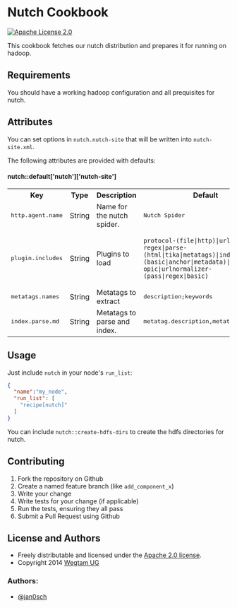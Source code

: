# Nutch Cookbook

[![Apache License 2.0](http://img.shields.io/badge/license-apache%202.0-green.svg)](http://opensource.org/licenses/Apache-2.0)

This cookbook fetches our nutch distribution and prepares it for running on hadoop.


## Requirements

You should have a working hadoop configuration and all prequisites for nutch.


## Attributes

You can set options in `nutch.nutch-site` that will be written into `nutch-site.xml`.

The following attributes are provided with defaults:

#### nutch::default['nutch']['nutch-site']
<table>
  <tr>
    <th>Key</th>
    <th>Type</th>
    <th>Description</th>
    <th>Default</th>
  </tr>
  <tr>
    <td><tt>http.agent.name</tt></td>
    <td>String</td>
    <td>Name for the nutch spider.</td>
    <td><tt>Nutch Spider</tt></td>
  </tr>
  <tr>
    <td><tt>plugin.includes</tt></td>
    <td>String</td>
    <td>Plugins to load</td>
    <td><pre><code>protocol-(file|http)|urlfilter-regex|parse-(html|tika|metatags)|index-(basic|anchor|metadata)|scoring-opic|urlnormalizer-(pass|regex|basic)</code></pre></td>
  </tr>
  <tr>
    <td><tt>metatags.names</tt></td>
    <td>String</td>
    <td>Metatags to extract</td>
    <td><tt>description;keywords</tt></td>
  </tr>
  <tr>
    <td><tt>index.parse.md</tt></td>
    <td>String</td>
    <td>Metatags to parse and index.</td>
    <td><tt>metatag.description,metatag.keywords</tt></td>
  </tr>
</table>

## Usage

Just include `nutch` in your node's `run_list`:

```json
{
  "name":"my_node",
  "run_list": [
    "recipe[nutch]"
  ]
}
```

You can include `nutch::create-hdfs-dirs` to create the hdfs directories for nutch.

## Contributing

1. Fork the repository on Github
2. Create a named feature branch (like `add_component_x`)
3. Write your change
4. Write tests for your change (if applicable)
5. Run the tests, ensuring they all pass
6. Submit a Pull Request using Github

## License and Authors

* Freely distributable and licensed under the [Apache 2.0 license](LICENSE).
* Copyright 2014 [Wegtam UG](http://www.wegtam.org)

### Authors:

* [@jan0sch](https://github.com/jan0sch)

